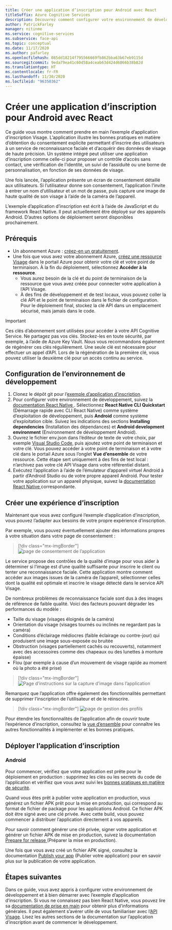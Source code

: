 ```yaml
---
title: Créer une application d’inscription pour Android avec React
titleSuffix: Azure Cognitive Services
description: Découvrez comment configurer votre environnement de développement et déployer une application d’inscription Visage pour obtenir le consentement des clients.
author: PatrickFarley
manager: nitinme
ms.service: cognitive-services
ms.subservice: face-api
ms.topic: conceptual
ms.date: 11/17/2020
ms.author: pafarley
ms.openlocfilehash: 085dd18214f795566669fb862bba63b67eb9115d
ms.sourcegitcommit: 9eda79ea41c60d58a4ceab63d424d6866b38b82d
ms.translationtype: HT
ms.contentlocale: fr-FR
ms.lasthandoff: 11/30/2020
ms.locfileid: "96350362"
---
```

# <a name="build-an-enrollment-app-for-android-with-react"></a>Créer une application d’inscription pour Android avec React

Ce guide vous montre comment prendre en main l’exemple d’application d’inscription Visage. L’application illustre les bonnes pratiques en matière d’obtention du consentement explicite permettant d’inscrire des utilisateurs à un service de reconnaissance faciale et d’acquérir des données de visage de haute précision. Un système intégré peut utiliser une application d’inscription comme celle-ci pour proposer un contrôle d’accès sans contact, une vérification de l’identité, un suivi de l’assiduité ou une borne de personnalisation, en fonction de ses données de visage.

Une fois lancée, l’application présente un écran de consentement détaillé aux utilisateurs. Si l’utilisateur donne son consentement, l’application l’invite à entrer un nom d’utilisateur et un mot de passe, puis capture une image de haute qualité de son visage à l’aide de la caméra de l’appareil.

L’exemple d’application d’inscription est écrit à l’aide de JavaScript et du framework React Native. Il peut actuellement être déployé sur des appareils Android. D’autres options de déploiement seront disponibles prochainement.

## <a name="prerequisites"></a>Prérequis 

* Un abonnement Azure : [créez-en un gratuitement](https://azure.microsoft.com/free/cognitive-services/).  
* Une fois que vous avez votre abonnement Azure, [créez une ressource Visage](https://portal.azure.com/#create/Microsoft.CognitiveServicesFace) dans le portail Azure pour obtenir votre clé et votre point de terminaison. À la fin du déploiement, sélectionnez **Accéder à la ressource**.  
  * Vous aurez besoin de la clé et du point de terminaison de la ressource que vous avez créée pour connecter votre application à l’API Visage.  
  * À des fins de développement et de test locaux, vous pouvez coller la clé API et le point de terminaison dans le fichier de configuration. Pour le déploiement final, stockez la clé API dans un emplacement sécurisé, mais jamais dans le code.  

> [!IMPORTANT]
> Ces clés d’abonnement sont utilisées pour accéder à votre API Cognitive Service. Ne partagez pas vos clés. Stockez-les en toute sécurité, par exemple, à l’aide de Azure Key Vault. Nous vous recommandons également de régénérer ces clés régulièrement. Une seule clé est nécessaire pour effectuer un appel d’API. Lors de la régénération de la première clé, vous pouvez utiliser la deuxième clé pour un accès continu au service.

## <a name="set-up-the-development-environment"></a>Configuration de l’environnement de développement

1. Clonez le dépôt git pour l’[exemple d’application d’inscription](https://github.com/azure-samples/cognitive-services-FaceAPIEnrollmentSample).
1. Pour configurer votre environnement de développement, suivez la <a href="https://reactnative.dev/docs/environment-setup"  title="documentation React Native"  target="_blank">documentation React Native <span class="docon docon-navigate-external x-hidden-focus"></span></a>. Sélectionnez **React Native CLI Quickstart** (Démarrage rapide avec CLI React Native) comme système d’exploitation de développement, puis **Android** comme système d’exploitation cible. Suivez les indications des sections **Installing dependencies** (Installation des dépendances) et **Android development environment** (Environnement de développement Android).
1. Ouvrez le fichier env.json dans l’éditeur de texte de votre choix, par exemple [Visual Studio Code](https://code.visualstudio.com/), puis ajoutez votre point de terminaison et votre clé. Vous pouvez accéder à votre point de terminaison et à votre clé dans le portail Azure sous l’onglet **Vue d’ensemble** de votre ressource. Cette étape sert uniquement à des fins de test local : n’archivez pas votre clé API Visage dans votre référentiel distant.
1. Exécutez l’application à l’aide de l’émulateur d’appareil virtuel Android à partir d’Android Studio ou de votre propre appareil Android. Pour tester votre application sur un appareil physique, suivez la <a href="https://reactnative.dev/docs/running-on-device"  title="documentation React Native"  target="_blank">documentation React Native <span class="docon docon-navigate-external x-hidden-focus"></span></a> correspondante.  


## <a name="create-an-enrollment-experience"></a>Créer une expérience d’inscription  

Maintenant que vous avez configuré l’exemple d’application d’inscription, vous pouvez l’adapter aux besoins de votre propre expérience d’inscription.

Par exemple, vous pouvez éventuellement ajouter des informations propres à votre situation dans votre page de consentement :

> [!div class="mx-imgBorder"]
> ![page de consentement de l’application](./media/enrollment-app/1-consent-1.jpg)

Le service propose des contrôles de la qualité d’image pour vous aider à déterminer si l’image est d’une qualité suffisante pour inscrire le client ou tenter une reconnaissance faciale. Cette application montre comment accéder aux images issues de la caméra de l’appareil, sélectionner celles dont la qualité est optimale et inscrire le visage détecté dans le service API Visage. 

De nombreux problèmes de reconnaissance faciale sont dus à des images de référence de faible qualité. Voici des facteurs pouvant dégrader les performances du modèle :
* Taille du visage (visages éloignés de la caméra)
* Orientation du visage (visages tournés ou inclinés ne regardant pas la caméra)
* Conditions d’éclairage médiocres (faible éclairage ou contre-jour) qui produisent une image sous-exposée ou bruitée
* Obstruction (visages partiellement cachés ou recouverts), notamment avec des accessoires comme des chapeaux ou des lunettes à monture épaisse)
* Flou (par exemple à cause d’un mouvement de visage rapide au moment où la photo a été prise) 

> [!div class="mx-imgBorder"]
> ![Page d’instructions sur la capture d’image dans l’application](./media/enrollment-app/4-instruction.jpg)

Remarquez que l’application offre également des fonctionnalités permettant de supprimer l’inscription de l’utilisateur et de le réinscrire.

> [!div class="mx-imgBorder"]
> ![page de gestion des profils](./media/enrollment-app/10-manage-2.jpg)

Pour étendre les fonctionnalités de l’application afin de couvrir toute l’expérience d’inscription, consultez la [vue d’ensemble](enrollment-overview.md) pour connaître les autres fonctionnalités à implémenter et les bonnes pratiques.

## <a name="deploy-the-enrollment-app"></a>Déployer l’application d’inscription

### <a name="android"></a>Android

Pour commencer, vérifiez que votre application est prête pour le déploiement en production : supprimez les clés ou les secrets du code de l’application et vérifiez que vous avez suivi les [bonnes pratiques en matière de sécurité](../cognitive-services-security.md?tabs=command-line%2ccsharp).

Quand vous êtes prêt à publier votre application en production, vous générez un fichier APK prêt pour la mise en production, qui correspond au format de fichier de package pour les applications Android. Ce fichier APK doit être signé avec une clé privée. Avec cette build, vous pouvez commencer à distribuer l’application directement à vos appareils. 

Pour savoir comment générer une clé privée, signer votre application et générer un fichier APK de mise en production, suivez la documentation <a href="https://developer.android.com/studio/publish/preparing#publishing-build"  title="Prepare for release"  target="_blank">Prepare for release <span class="docon docon-navigate-external x-hidden-focus"></span></a> (Préparer la mise en production).  

Une fois que vous avez créé un fichier APK signé, consultez la documentation <a href="https://developer.android.com/studio/publish"  title="Publish your app"  target="_blank">Publish your app<span class="docon docon-navigate-external x-hidden-focus"></span></a> (Publier votre application) pour en savoir plus sur la publication de votre application.

## <a name="next-steps"></a>Étapes suivantes  

Dans ce guide, vous avez appris à configurer votre environnement de développement et à bien démarrer avec l’exemple d’application d’inscription. Si vous ne connaissez pas bien React Native, vous pouvez lire sa [documentation de prise en main](https://reactnative.dev/docs/getting-started) pour obtenir plus d’informations générales. Il peut également s’avérer utile de vous familiariser avec l’[API Visage](Overview.md). Lisez les autres sections de la documentation sur l’application d’inscription avant de commencer le développement.